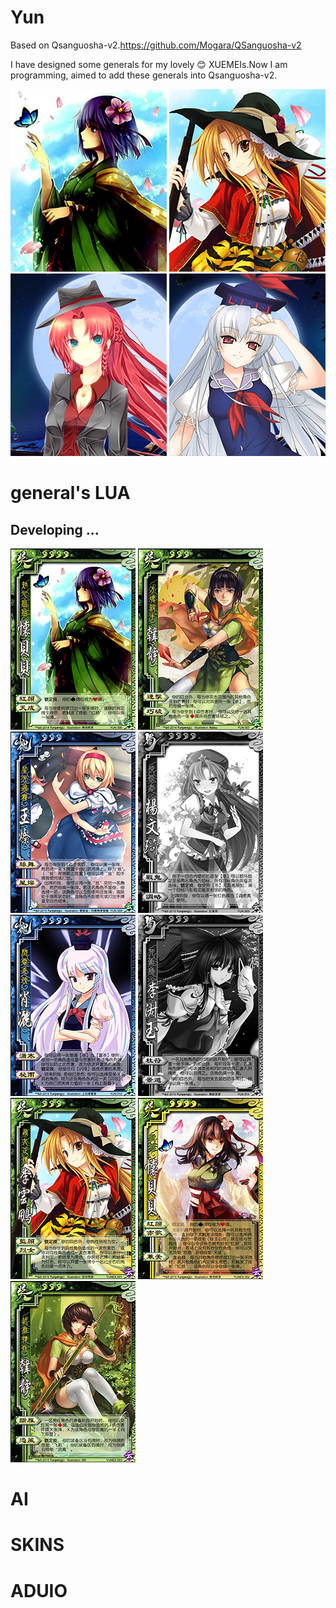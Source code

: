# Yun
Based on Qsanguosha-v2.https://github.com/Mogara/QSanguosha-v2


I have designed some generals for my lovely :blush: XUEMEIs.Now I am programming, aimed to add these generals into Qsanguosha-v2.

![image](Qsanguosha-v2/image/fullskin/generals/full/huaibeibei.png) 
![image](Qsanguosha-v2/image/fullskin/generals/full/EXliyunpeng.png)
![image](Qsanguosha-v2/image/fullskin/generals/full/yangwenqiskin1.png)
![image](Qsanguosha-v2/image/fullskin/generals/full/xiaosaskin1.png) 

# general's LUA
## Developing ...
![image](Qsanguosha-v2/image/generals/card/huaibeibei.jpg) 
![image](Qsanguosha-v2/image/generals/card/hanjing.jpg)
![image](Qsanguosha-v2/image/generals/card/wangcan.jpg)
![image](card-progress/yangwenqi.jpg)
![image](Qsanguosha-v2/image/generals/card/xiaosa.jpg)
![image](card-progress/lishuyu.jpg)
![image](Qsanguosha-v2/image/generals/card/EXliyunpeng.jpg)
![image](Qsanguosha-v2/image/generals/card/EXhuaibeibei.jpg)
![image](Qsanguosha-v2/image/generals/card/EXhanjing.jpg)

# AI

# SKINS

# ADUIO
